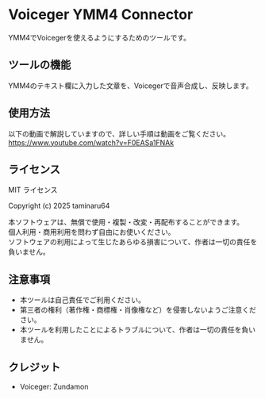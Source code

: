 # Voiceger YMM4 Connector
YMM4でVoicegerを使えるようにするためのツールです。

## ツールの機能
YMM4のテキスト欄に入力した文章を、Voicegerで音声合成し、反映します。

## 使用方法
以下の動画で解説していますので、詳しい手順は動画をご覧ください。  
https://www.youtube.com/watch?v=F0EASa1FNAk

## ライセンス
MIT ライセンス

Copyright (c) 2025 taminaru64

本ソフトウェアは、無償で使用・複製・改変・再配布することができます。  
個人利用・商用利用を問わず自由にお使いください。  
ソフトウェアの利用によって生じたあらゆる損害について、作者は一切の責任を負いません。

## 注意事項
- 本ツールは自己責任でご利用ください。  
- 第三者の権利（著作権・商標権・肖像権など）を侵害しないようご注意ください。  
- 本ツールを利用したことによるトラブルについて、作者は一切の責任を負いません。

## クレジット
- Voiceger: Zundamon
